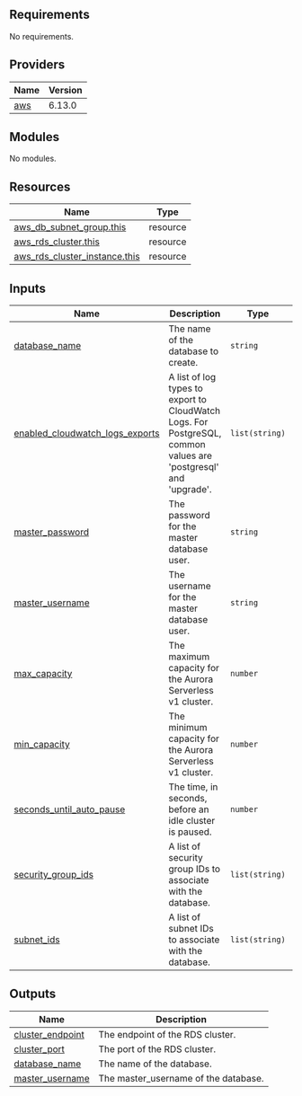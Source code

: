 ## Requirements

No requirements.

## Providers

| Name | Version |
|------|---------|
| <a name="provider_aws"></a> [aws](#provider\_aws) | 6.13.0 |

## Modules

No modules.

## Resources

| Name | Type |
|------|------|
| [aws_db_subnet_group.this](https://registry.terraform.io/providers/hashicorp/aws/latest/docs/resources/db_subnet_group) | resource |
| [aws_rds_cluster.this](https://registry.terraform.io/providers/hashicorp/aws/latest/docs/resources/rds_cluster) | resource |
| [aws_rds_cluster_instance.this](https://registry.terraform.io/providers/hashicorp/aws/latest/docs/resources/rds_cluster_instance) | resource |

## Inputs

| Name | Description | Type | Default | Required |
|------|-------------|------|---------|:--------:|
| <a name="input_database_name"></a> [database\_name](#input\_database\_name) | The name of the database to create. | `string` | n/a | yes |
| <a name="input_enabled_cloudwatch_logs_exports"></a> [enabled\_cloudwatch\_logs\_exports](#input\_enabled\_cloudwatch\_logs\_exports) | A list of log types to export to CloudWatch Logs. For PostgreSQL, common values are 'postgresql' and 'upgrade'. | `list(string)` | <pre>[<br/>  "postgresql"<br/>]</pre> | no |
| <a name="input_master_password"></a> [master\_password](#input\_master\_password) | The password for the master database user. | `string` | n/a | yes |
| <a name="input_master_username"></a> [master\_username](#input\_master\_username) | The username for the master database user. | `string` | n/a | yes |
| <a name="input_max_capacity"></a> [max\_capacity](#input\_max\_capacity) | The maximum capacity for the Aurora Serverless v1 cluster. | `number` | `1` | no |
| <a name="input_min_capacity"></a> [min\_capacity](#input\_min\_capacity) | The minimum capacity for the Aurora Serverless v1 cluster. | `number` | `0` | no |
| <a name="input_seconds_until_auto_pause"></a> [seconds\_until\_auto\_pause](#input\_seconds\_until\_auto\_pause) | The time, in seconds, before an idle cluster is paused. | `number` | `600` | no |
| <a name="input_security_group_ids"></a> [security\_group\_ids](#input\_security\_group\_ids) | A list of security group IDs to associate with the database. | `list(string)` | n/a | yes |
| <a name="input_subnet_ids"></a> [subnet\_ids](#input\_subnet\_ids) | A list of subnet IDs to associate with the database. | `list(string)` | n/a | yes |

## Outputs

| Name | Description |
|------|-------------|
| <a name="output_cluster_endpoint"></a> [cluster\_endpoint](#output\_cluster\_endpoint) | The endpoint of the RDS cluster. |
| <a name="output_cluster_port"></a> [cluster\_port](#output\_cluster\_port) | The port of the RDS cluster. |
| <a name="output_database_name"></a> [database\_name](#output\_database\_name) | The name of the database. |
| <a name="output_master_username"></a> [master\_username](#output\_master\_username) | The master\_username of the database. |
